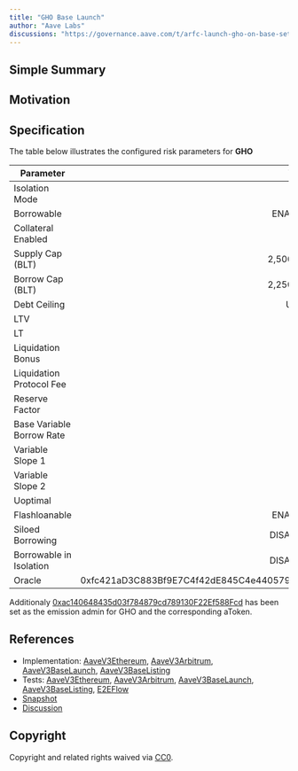 ```yaml
---
title: "GHO Base Launch"
author: "Aave Labs"
discussions: "https://governance.aave.com/t/arfc-launch-gho-on-base-set-aci-as-emissions-manager-for-rewards/19338"
---
```


## Simple Summary

## Motivation

## Specification

The table below illustrates the configured risk parameters for **GHO**

| Parameter                 |                                      Value |
| ------------------------- | -----------------------------------------: |
| Isolation Mode            |                                      false |
| Borrowable                |                                    ENABLED |
| Collateral Enabled        |                                      false |
| Supply Cap (BLT)          |                                  2,500,000 |
| Borrow Cap (BLT)          |                                  2,250,000 |
| Debt Ceiling              |                                      USD 0 |
| LTV                       |                                        0 % |
| LT                        |                                        0 % |
| Liquidation Bonus         |                                        0 % |
| Liquidation Protocol Fee  |                                        0 % |
| Reserve Factor            |                                       10 % |
| Base Variable Borrow Rate |                                        0 % |
| Variable Slope 1          |                                       12 % |
| Variable Slope 2          |                                       65 % |
| Uoptimal                  |                                       90 % |
| Flashloanable             |                                    ENABLED |
| Siloed Borrowing          |                                   DISABLED |
| Borrowable in Isolation   |                                   DISABLED |
| Oracle                    | 0xfc421aD3C883Bf9E7C4f42dE845C4e4405799e73 |

Additionaly [0xac140648435d03f784879cd789130F22Ef588Fcd](https://basescan.org/address/0xac140648435d03f784879cd789130F22Ef588Fcd) has been set as the emission admin for GHO and the corresponding aToken.

## References

- Implementation: [AaveV3Ethereum](https://github.com/bgd-labs/aave-proposals-v3/blob/main/src/20241223_Multi_GHOBaseLaunch/AaveV3Ethereum_GHOBaseLaunch_20241223.sol), [AaveV3Arbitrum](https://github.com/bgd-labs/aave-proposals-v3/blob/main/src/20241223_Multi_GHOBaseLaunch/AaveV3Arbitrum_GHOBaseLaunch_20241223.sol), [AaveV3BaseLaunch](https://github.com/bgd-labs/aave-proposals-v3/blob/main/src/20241223_Multi_GHOBaseLaunch/AaveV3Base_GHOBaseLaunch_20241223.sol), [AaveV3BaseListing](https://github.com/bgd-labs/aave-proposals-v3/blob/main/src/20241223_Multi_GHOBaseLaunch/AaveV3Base_GHOBaseListing_20241223.sol)
- Tests: [AaveV3Ethereum](https://github.com/bgd-labs/aave-proposals-v3/blob/main/src/20241223_Multi_GHOBaseLaunch/AaveV3Ethereum_GHOBaseLaunch_20241223.t.sol), [AaveV3Arbitrum](https://github.com/bgd-labs/aave-proposals-v3/blob/main/src/20241223_Multi_GHOBaseLaunch/AaveV3Arbitrum_GHOBaseLaunch_20241223.t.sol), [AaveV3BaseLaunch](https://github.com/bgd-labs/aave-proposals-v3/blob/main/src/20241223_Multi_GHOBaseLaunch/AaveV3Base_GHOBaseLaunch_20241223.t.sol), [AaveV3BaseListing](https://github.com/bgd-labs/aave-proposals-v3/blob/main/src/20241223_Multi_GHOBaseLaunch/AaveV3Base_GHOBaseListing_20241223.t.sol), [E2EFlow](https://github.com/bgd-labs/aave-proposals-v3/blob/main/src/20241223_Multi_GHOBaseLaunch/AaveV3E2E_GHOBaseLaunch_20241223.t.sol)
- [Snapshot](https://snapshot.box/#/s:aave.eth/proposal/0x03dc21e0423c60082dc23317af6ebaf997610cbc2cbb0f5a385653bd99a524fe)
- [Discussion](https://governance.aave.com/t/arfc-launch-gho-on-base-set-aci-as-emissions-manager-for-rewards/19338)

## Copyright

Copyright and related rights waived via [CC0](https://creativecommons.org/publicdomain/zero/1.0/).
